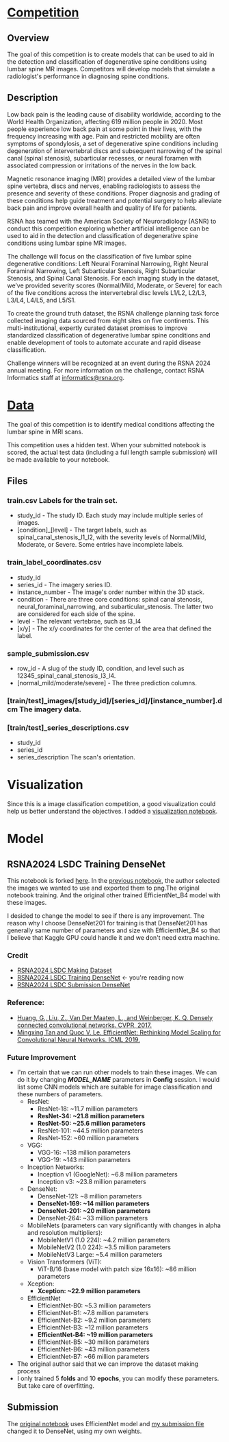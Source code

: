 # [Competition](https://www.kaggle.com/competitions/rsna-2024-lumbar-spine-degenerative-classification/overview)
## Overview
The goal of this competition is to create models that can be used to aid in the detection and classification of degenerative spine conditions using lumbar spine MR images. Competitors will develop models that simulate a radiologist's performance in diagnosing spine conditions.

## Description
Low back pain is the leading cause of disability worldwide, according to the World Health Organization, affecting 619 million people in 2020. Most people experience low back pain at some point in their lives, with the frequency increasing with age. Pain and restricted mobility are often symptoms of spondylosis, a set of degenerative spine conditions including degeneration of intervertebral discs and subsequent narrowing of the spinal canal (spinal stenosis), subarticular recesses, or neural foramen with associated compression or irritations of the nerves in the low back.

Magnetic resonance imaging (MRI) provides a detailed view of the lumbar spine vertebra, discs and nerves, enabling radiologists to assess the presence and severity of these conditions. Proper diagnosis and grading of these conditions help guide treatment and potential surgery to help alleviate back pain and improve overall health and quality of life for patients.

RSNA has teamed with the American Society of Neuroradiology (ASNR) to conduct this competition exploring whether artificial intelligence can be used to aid in the detection and classification of degenerative spine conditions using lumbar spine MR images.

The challenge will focus on the classification of five lumbar spine degenerative conditions: Left Neural Foraminal Narrowing, Right Neural Foraminal Narrowing, Left Subarticular Stenosis, Right Subarticular Stenosis, and Spinal Canal Stenosis. For each imaging study in the dataset, we’ve provided severity scores (Normal/Mild, Moderate, or Severe) for each of the five conditions across the intervertebral disc levels L1/L2, L2/L3, L3/L4, L4/L5, and L5/S1.

To create the ground truth dataset, the RSNA challenge planning task force collected imaging data sourced from eight sites on five continents. This multi-institutional, expertly curated dataset promises to improve standardized classification of degenerative lumbar spine conditions and enable development of tools to automate accurate and rapid disease classification.

Challenge winners will be recognized at an event during the RSNA 2024 annual meeting. For more information on the challenge, contact RSNA Informatics staff at informatics@rsna.org.


# [Data](https://www.kaggle.com/competitions/rsna-2024-lumbar-spine-degenerative-classification/data)
The goal of this competition is to identify medical conditions affecting the lumbar spine in MRI scans.

This competition uses a hidden test. When your submitted notebook is scored, the actual test data (including a full length sample submission) will be made available to your notebook.

## Files
### train.csv Labels for the train set.

* study_id - The study ID. Each study may include multiple series of images.
* [condition]_[level] - The target labels, such as spinal_canal_stenosis_l1_l2, with the severity levels of Normal/Mild, Moderate, or Severe. Some entries have incomplete labels.

### train_label_coordinates.csv
* study_id
* series_id - The imagery series ID.
* instance_number - The image's order number within the 3D stack.
* condition - There are three core conditions: spinal canal stenosis, neural_foraminal_narrowing, and subarticular_stenosis. The latter two are considered for each side of the spine.
* level - The relevant vertebrae, such as l3_l4
* [x/y] - The x/y coordinates for the center of the area that defined the label.
### sample_submission.csv
* row_id - A slug of the study ID, condition, and level such as 12345_spinal_canal_stenosis_l3_l4.
* [normal_mild/moderate/severe] - The three prediction columns.
### [train/test]_images/[study_id]/[series_id]/[instance_number].dcm The imagery data.

### [train/test]_series_descriptions.csv

* study_id
* series_id
* series_description The scan's orientation.

# Visualization
Since this is a image classification competition, a good visualization could help us better understand the objectives. I added a [visualization notebook](https://www.kaggle.com/code/abhinavsuri/anatomy-image-visualization-overview-rsna-raids).

# Model
## RSNA2024 LSDC Training DenseNet
This notebook is forked [here](https://www.kaggle.com/code/itsuki9180/rsna2024-lsdc-training-baseline). In the [previous notebook](https://www.kaggle.com/code/itsuki9180/rsna2024-lsdc-making-dataset), the author selected the images we wanted to use and exported them to png.The original notebook training. And the original other trained EfficientNet_B4 model with these images. 

I desided to change the model to see if there is any improvement. The reason why I choose DenseNet201 for training is that DenseNet201 has generally same number of parameters and size with EfficientNet_B4 so that I believe that Kaggle GPU could handle it and we don't need extra machine.

### Credit
- [RSNA2024 LSDC Making Dataset](https://www.kaggle.com/code/itsuki9180/rsna2024-lsdc-making-dataset) 
- [RSNA2024 LSDC Training DenseNet](https://www.kaggle.com/code/hugowjd/rsna2024-lsdc-training-densenet) <- you're reading now
- [RSNA2024 LSDC Submission DenseNet](https://www.kaggle.com/code/itsuki9180/rsna2024-lsdc-submission-baseline)

### Reference:
* [Huang, G., Liu, Z., Van Der Maaten, L., and Weinberger, K. Q. Densely connected convolutional networks. CVPR, 2017.](https://arxiv.org/abs/1608.06993)
* [Mingxing Tan and Quoc V. Le. EfficientNet: Rethinking Model Scaling for Convolutional Neural Networks. ICML 2019.](https://arxiv.org/abs/1905.11946)

### Future Improvement
* I'm certain that we can run other models to train these images. We can do it by changing ***MODEL_NAME*** parameters in **Config** session. I would list some CNN models which are suitable for image classification and these numbers of parameters.
  * ResNet:
    * ResNet-18: ~11.7 million parameters
    * **ResNet-34: ~21.8 million parameters**
    * **ResNet-50: ~25.6 million parameters**
    * ResNet-101: ~44.5 million parameters
    * ResNet-152: ~60 million parameters
  * VGG:
    * VGG-16: ~138 million parameters
    * VGG-19: ~143 million parameters
  * Inception Networks:
    * Inception v1 (GoogleNet): ~6.8 million parameters
    * Inception v3: ~23.8 million parameters
  * DenseNet:
    * DenseNet-121: ~8 million parameters
    * **DenseNet-169: ~14 million parameters**
    * **DenseNet-201: ~20 million parameters**
    * DenseNet-264: ~33 million parameters
  * MobileNets (parameters can vary significantly with changes in alpha and resolution multipliers):
    * MobileNetV1 (1.0 224): ~4.2 million parameters
    * MobileNetV2 (1.0 224): ~3.5 million parameters
    * MobileNetV3 Large: ~5.4 million parameters
  * Vision Transformers (ViT):
    * ViT-B/16 (base model with patch size 16x16): ~86 million parameters
  * Xception:
    * **Xception: ~22.9 million parameters**
  * EfficientNet
    * EfficientNet-B0: ~5.3 million parameters
    * EfficientNet-B1: ~7.8 million parameters
    * EfficientNet-B2: ~9.2 million parameters
    * EfficientNet-B3: ~12 million parameters
    * **EfficientNet-B4: ~19 million parameters**
    * EfficientNet-B5: ~30 million parameters
    * EfficientNet-B6: ~43 million parameters
    * EfficientNet-B7: ~66 million parameters
* The original author said that we can improve the dataset making process
* I only trained 5 **folds** and 10 **epochs**, you can modify these parameters. But take care of overfitting.

## Submission

The [original notebook](https://www.kaggle.com/code/itsuki9180/rsna2024-lsdc-submission-baseline) uses EfficientNet model and [my submission file](https://www.kaggle.com/code/hugowjd/rsna2024-lsdc-densenet-submission) changed it to DenseNet, using my own weights.